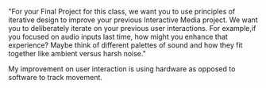 "For your Final Project for this class, we want you to use principles of iterative design to improve your previous Interactive Media project. We want you to deliberately iterate on your previous user interactions.
For example,if you focused on audio inputs last time, how might you enhance that experience? Maybe think of different palettes of sound and how they fit together like ambient versus harsh noise."

My improvement on user interaction is using hardware as opposed to software to track movement.
